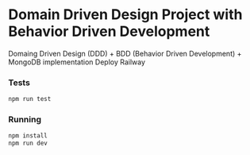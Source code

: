 # Domain Driven Design Project with Behavior Driven Development

Domaing Driven Design (DDD) + BDD (Behavior Driven Development) + MongoDB implementation
Deploy Railway

### Tests

```js
npm run test
```

### Running

```js
npm install
npm run dev
```
